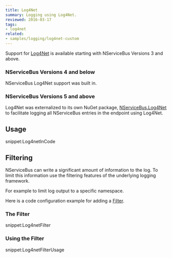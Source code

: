 ```yaml
---
title: Log4Net
summary: Logging using Log4Net.
reviewed: 2016-03-17
tags:
- log4net
related:
- samples/logging/log4net-custom
---
```


Support for [Log4Net](http://logging.apache.org/log4net/) is available starting with NServiceBus Versions 3 and above.


### NServiceBus Versions 4 and below

NServiceBus Log4Net support was built in.


### NServiceBus Versions 5 and above

Log4Net was externalized to its own NuGet package, [NServiceBus.Log4Net](https://www.nuget.org/packages/NServiceBus.Log4Net/) to facilitate logging all NServiceBus entries in the endpoint using Log4Net.


## Usage

snippet:Log4netInCode


## Filtering

NServiceBus can write a significant amount of information to the log. To limit this information use the filtering features of the underlying logging framework.

For example to limit log output to a specific namespace.

Here is a code configuration example for adding a [Filter](http://logging.apache.org/log4net/release/manual/configuration.html#filters).


### The Filter

snippet:Log4netFilter


### Using the Filter

snippet:Log4netFilterUsage
